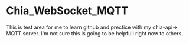 # Chia_WebSocket_MQTT
This is test area for me to learn github and prectice with my chia-api-> MQTT server. I'm not sure this is going to be helpfull right now to others.  

